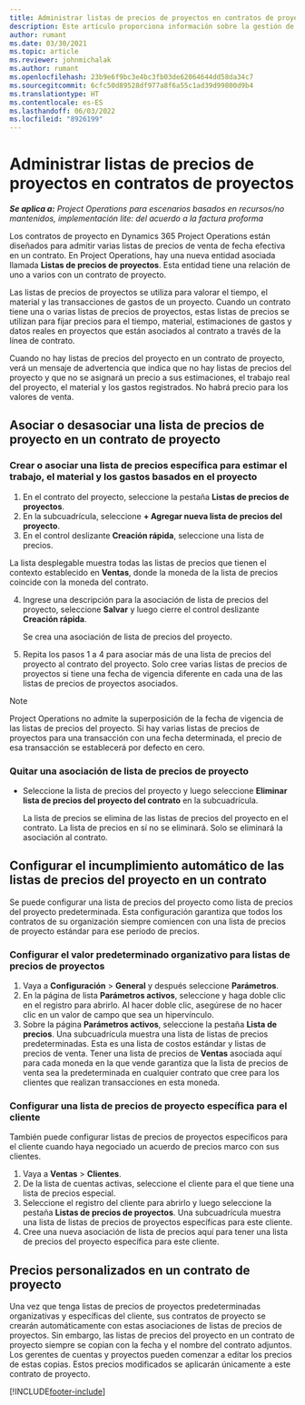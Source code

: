 ```yaml
---
title: Administrar listas de precios de proyectos en contratos de proyectos
description: Este artículo proporciona información sobre la gestión de listas de precios de proyectos en contratos de proyectos.
author: rumant
ms.date: 03/30/2021
ms.topic: article
ms.reviewer: johnmichalak
ms.author: rumant
ms.openlocfilehash: 23b9e6f9bc3e4bc3fb03de62064644dd58da34c7
ms.sourcegitcommit: 6cfc50d89528df977a8f6a55c1ad39d99800d9b4
ms.translationtype: HT
ms.contentlocale: es-ES
ms.lasthandoff: 06/03/2022
ms.locfileid: "8926199"
---
```

# <a name="manage-project-price-lists-on-project-contracts"></a>Administrar listas de precios de proyectos en contratos de proyectos

_**Se aplica a:** Project Operations para escenarios basados en recursos/no mantenidos, implementación lite: del acuerdo a la factura proforma_

Los contratos de proyecto en Dynamics 365 Project Operations están diseñados para admitir varias listas de precios de venta de fecha efectiva en un contrato. En Project Operations, hay una nueva entidad asociada llamada **Listas de precios de proyectos**. Esta entidad tiene una relación de uno a varios con un contrato de proyecto.

Las listas de precios de proyectos se utiliza para valorar el tiempo, el material y las transacciones de gastos de un proyecto. Cuando un contrato tiene una o varias listas de precios de proyectos, estas listas de precios se utilizan para fijar precios para el tiempo, material, estimaciones de gastos y datos reales en proyectos que están asociados al contrato a través de la línea de contrato.

Cuando no hay listas de precios del proyecto en un contrato de proyecto, verá un mensaje de advertencia que indica que no hay listas de precios del proyecto y que no se asignará un precio a sus estimaciones, el trabajo real del proyecto, el material y los gastos registrados. No habrá precio para los valores de venta.

## <a name="associate-or-unassociate-a-project-price-list-on-a-project-contract"></a>Asociar o desasociar una lista de precios de proyecto en un contrato de proyecto

### <a name="create-or-associate-a-specific-price-list-for-estimating-project-based-work-material-and-expenses"></a>Crear o asociar una lista de precios específica para estimar el trabajo, el material y los gastos basados en el proyecto

1. En el contrato del proyecto, seleccione la pestaña **Listas de precios de proyectos**.
2. En la subcuadrícula, seleccione **+ Agregar nueva lista de precios del proyecto**.
3. En el control deslizante **Creación rápida**, seleccione una lista de precios. 

  La lista desplegable muestra todas las listas de precios que tienen el contexto establecido en **Ventas**, donde la moneda de la lista de precios coincide con la moneda del contrato.
  
4. Ingrese una descripción para la asociación de lista de precios del proyecto, seleccione **Salvar** y luego cierre el control deslizante **Creación rápida**.

   Se crea una asociación de lista de precios del proyecto.
   
5. Repita los pasos 1 a 4 para asociar más de una lista de precios del proyecto al contrato del proyecto. Solo cree varias listas de precios de proyectos si tiene una fecha de vigencia diferente en cada una de las listas de precios de proyectos asociados.

> [!NOTE]
> Project Operations no admite la superposición de la fecha de vigencia de las listas de precios del proyecto. Si hay varias listas de precios de proyectos para una transacción con una fecha determinada, el precio de esa transacción se establecerá por defecto en cero.

### <a name="remove-a-project-price-list-association"></a>Quitar una asociación de lista de precios de proyecto

- Seleccione la lista de precios del proyecto y luego seleccione **Eliminar lista de precios del proyecto del contrato** en la subcuadrícula. 

  La lista de precios se elimina de las listas de precios del proyecto en el contrato. La lista de precios en sí no se eliminará. Solo se eliminará la asociación al contrato.

## <a name="set-up-automatic-defaulting-of-project-price-lists-on-a-contract"></a>Configurar el incumplimiento automático de las listas de precios del proyecto en un contrato

Se puede configurar una lista de precios del proyecto como lista de precios del proyecto predeterminada. Esta configuración garantiza que todos los contratos de su organización siempre comiencen con una lista de precios de proyecto estándar para ese período de precios.

### <a name="set-up-the-organizational-default-for-project-price-lists"></a>Configurar el valor predeterminado organizativo para listas de precios de proyectos

1. Vaya a **Configuración** > **General** y después seleccione **Parámetros**.
2. En la página de lista **Parámetros activos**, seleccione y haga doble clic en el registro para abrirlo. Al hacer doble clic, asegúrese de no hacer clic en un valor de campo que sea un hipervínculo. 
3. Sobre la página **Parámetros activos**, seleccione la pestaña **Lista de precios**. Una subcuadrícula muestra una lista de listas de precios predeterminadas. Esta es una lista de costos estándar y listas de precios de venta. Tener una lista de precios de **Ventas** asociada aquí para cada moneda en la que vende garantiza que la lista de precios de venta sea la predeterminada en cualquier contrato que cree para los clientes que realizan transacciones en esta moneda.

### <a name="set-up-a-customer-specific-project-price-list"></a>Configurar una lista de precios de proyecto específica para el cliente

También puede configurar listas de precios de proyectos específicos para el cliente cuando haya negociado un acuerdo de precios marco con sus clientes.

1. Vaya a **Ventas** > **Clientes**.
2. De la lista de cuentas activas, seleccione el cliente para el que tiene una lista de precios especial.
3. Seleccione el registro del cliente para abrirlo y luego seleccione la pestaña **Listas de precios de proyectos**. Una subcuadrícula muestra una lista de listas de precios de proyectos específicas para este cliente. 
4. Cree una nueva asociación de lista de precios aquí para tener una lista de precios del proyecto específica para este cliente.

## <a name="custom-pricing-on-a-project-contract"></a>Precios personalizados en un contrato de proyecto

Una vez que tenga listas de precios de proyectos predeterminadas organizativas y específicas del cliente, sus contratos de proyecto se crearán automáticamente con estas asociaciones de listas de precios de proyectos. Sin embargo, las listas de precios del proyecto en un contrato de proyecto siempre se copian con la fecha y el nombre del contrato adjuntos. Los gerentes de cuentas y proyectos pueden comenzar a editar los precios de estas copias. Estos precios modificados se aplicarán únicamente a este contrato de proyecto.


[!INCLUDE[footer-include](../includes/footer-banner.md)]
